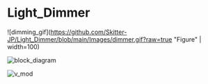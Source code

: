 # Light_Dimmer

![dimming_gif](https://github.com/Skitter-JP/Light_Dimmer/blob/main/Images/dimmer.gif?raw=true "Figure" | width=100)


![block_diagram](https://github.com/Skitter-JP/Light_Dimmer/blob/main/Images/Block-diagram.png?raw=true "Figure")

![v_mod](https://github.com/Skitter-JP/Light_Dimmer/blob/main/Images/voltage_regulator_mod.JPG?raw=true)

